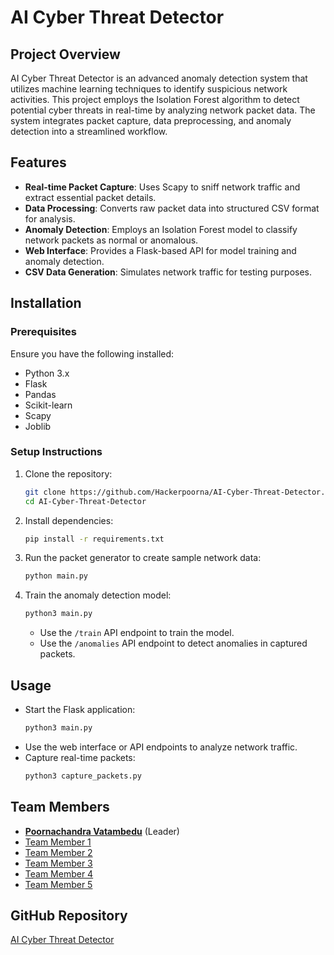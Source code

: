 # AI Cyber Threat Detector

## Project Overview
AI Cyber Threat Detector is an advanced anomaly detection system that utilizes machine learning techniques to identify suspicious network activities. This project employs the Isolation Forest algorithm to detect potential cyber threats in real-time by analyzing network packet data. The system integrates packet capture, data preprocessing, and anomaly detection into a streamlined workflow.

## Features
- **Real-time Packet Capture**: Uses Scapy to sniff network traffic and extract essential packet details.
- **Data Processing**: Converts raw packet data into structured CSV format for analysis.
- **Anomaly Detection**: Employs an Isolation Forest model to classify network packets as normal or anomalous.
- **Web Interface**: Provides a Flask-based API for model training and anomaly detection.
- **CSV Data Generation**: Simulates network traffic for testing purposes.

## Installation
### Prerequisites
Ensure you have the following installed:
- Python 3.x
- Flask
- Pandas
- Scikit-learn
- Scapy
- Joblib

### Setup Instructions
1. Clone the repository:
   ```bash
   git clone https://github.com/Hackerpoorna/AI-Cyber-Threat-Detector.git
   cd AI-Cyber-Threat-Detector
   ```
2. Install dependencies:
   ```bash
   pip install -r requirements.txt
   ```
3. Run the packet generator to create sample network data:
   ```bash
   python main.py
   ```
4. Train the anomaly detection model:
   ```bash
   python3 main.py
   ```
   - Use the `/train` API endpoint to train the model.
   - Use the `/anomalies` API endpoint to detect anomalies in captured packets.

## Usage
- Start the Flask application:
  ```bash
  python3 main.py
  ```
- Use the web interface or API endpoints to analyze network traffic.
- Capture real-time packets:
  ```bash
  python3 capture_packets.py
  ```

## Team Members
- [**Poornachandra Vatambedu**](https://github.com/Hackerpoorna) (Leader)
- [Team Member 1](https://github.com/example1)
- [Team Member 2](https://github.com/example2)
- [Team Member 3](https://github.com/example3)
- [Team Member 4](https://github.com/example4)
- [Team Member 5](https://github.com/example5)

## GitHub Repository
[AI Cyber Threat Detector](https://github.com/Hackerpoorna/AI-Cyber-Threat-Detector)



